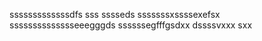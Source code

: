 sssssssssssssdfs
sss
sssseds
sssssssxssssexefsx
sssssssssssssseeegggds
ssssssegfffgsdxx
dssssvxxx
sxx
